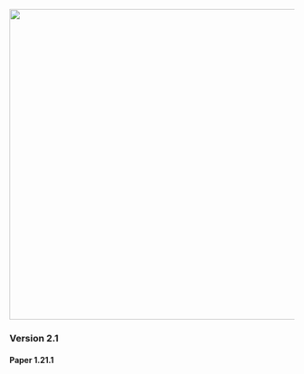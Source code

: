 <p style="display: flex; align-items: center;">
  <img src="https://i.ibb.co/ydLW6yg/New-Project-4.png" width="550px" />
</p>


###  Version 2.1
#### Paper 1.21.1
